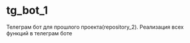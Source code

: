 # tg_bot_1
Телеграм бот для прошлого проекта(repository_2). Реализация всех функций в телеграм боте
